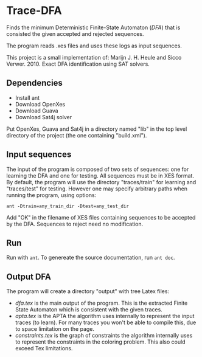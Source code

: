 
# Trace-DFA

Finds the minimum Deterministic Finite-State Automaton (*DFA*) that is consisted the given accepted and rejected sequences.

The program reads .xes files and uses these logs as input sequences.

This project is a small implementation of: Marijn J. H. Heule and Sicco Verwer. 2010. Exact DFA identification using SAT solvers.


## Dependencies

* Install ant
* Download OpenXes
* Download Guava
* Download Sat4j solver

Put OpenXes, Guava and Sat4j in a directory named "lib" in the top level directory of the project (the one containing "build.xml").


## Input sequences

The input of the program is composed of two sets of sequences: one for learning the DFA and one for testing. All sequences must be in XES format. By default, the program will use the directory "traces/train" for learning and "traces/test" for testing. However one may specify arbitrary paths when running the program, using options:

    ant -Dtrain=any_train_dir -Dtest=any_test_dir

Add "OK" in the filename of XES files containing sequences to be accepted by the DFA. Sequences to reject need no modification.

## Run

Run with `ant`. To genereate the source documentation, run `ant doc`.

## Output DFA

The program will create a directory "output" with tree Latex files:
* *dfa.tex* is the main output of the program. This is the extracted Finite State Automaton which is consistent with the given traces.
* *apta.tex* is the APTA the algorithm uses internally to represent the input traces (to learn). For many traces you won't be able to compile this, due to space limitation on the page.
* *constraints.tex* is the graph of constraints the algorithm internally uses to represent the constraints in the coloring problem. This also could exceed Tex limitations.
